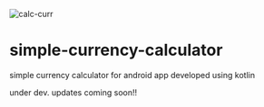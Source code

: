 ![calc-curr](https://user-images.githubusercontent.com/21031360/172162464-86b4d34d-b23f-47c7-8616-1397b6b47a18.png)
# simple-currency-calculator

simple currency calculator for android app
developed using kotlin

under dev.
updates coming soon!!
